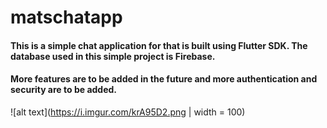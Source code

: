 # matschatapp
#### This is a simple chat application for that is built using Flutter SDK. The database used in this simple project is Firebase. 
#### More features are to be added in the future and more authentication and security are to be added.

![alt text](https://i.imgur.com/krA95D2.png | width = 100)
